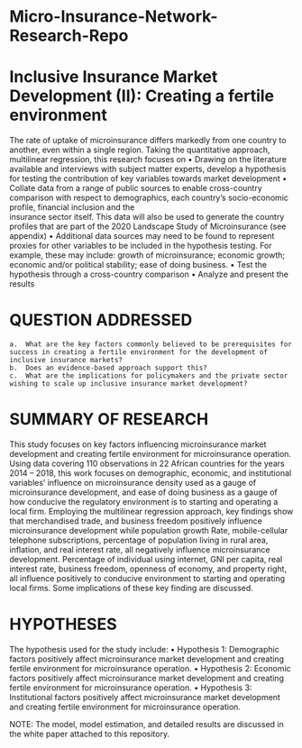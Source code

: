 # Micro-Insurance-Network-Research-Repo

 # Inclusive Insurance Market Development (II): Creating a fertile environment
The rate of uptake of microinsurance differs markedly from one country to another, even within a single region. Taking the quantitative approach, multilinear regression, this research
focuses on
    •	Drawing on the literature available and interviews with subject matter experts, develop a hypothesis for testing the contribution of key variables towards market development
    •	Collate data from a range of public sources to enable cross-country comparison with respect to demographics, each country’s socio-economic profile, financial inclusion and the   
      insurance sector itself. This data will also be used to generate the country profiles that are part of the 2020 Landscape Study of Microinsurance (see appendix)
    •	Additional data sources may need to be found to represent proxies for other variables to be included in the hypothesis testing. For example, these may include: growth of 
      microinsurance; economic growth; economic and/or political stability; ease of doing business.
    •	Test the hypothesis through a cross-country comparison
    •	Analyze and present the results
 
# QUESTION ADDRESSED 
    a.	What are the key factors commonly believed to be prerequisites for success in creating a fertile environment for the development of inclusive insurance markets?
    b.	Does an evidence-based approach support this?
    c.	What are the implications for policymakers and the private sector wishing to scale up inclusive insurance market development?


#	SUMMARY OF RESEARCH
This study focuses on key factors influencing microinsurance market development and creating fertile environment for microinsurance operation. Using data covering 110 observations in 22 African countries for the years 2014 – 2018, this work focuses on demographic, economic, and institutional variables’ influence on microinsurance density used as a gauge of microinsurance development, and ease of doing business as a gauge of how conducive the regulatory environment is to starting and operating a local firm. Employing the multilinear regression approach, key findings show that merchandised trade, and business freedom positively influence microinsurance development while population growth Rate, mobile-cellular telephone subscriptions, percentage of population living in rural area, inflation, and real interest rate, all negatively influence microinsurance development.  Percentage of individual using internet, GNI per capita, real interest rate, business freedom, openness of economy, and property right, all influence positively to conducive environment to starting and operating local firms. Some implications of these key finding are discussed.

# HYPOTHESES
The hypothesis used for the study include:
  •	Hypothesis 1: Demographic factors positively affect microinsurance market development and creating fertile environment for microinsurance operation.
  •	Hypothesis 2: Economic factors positively affect microinsurance market development and creating fertile environment for microinsurance operation.
  •	Hypothesis 3: Institutional factors positively affect microinsurance market development and creating fertile environment for microinsurance operation.


NOTE: The model, model estimation, and detailed results are discussed in the white paper attached to this repository.


